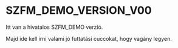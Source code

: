 # SZFM_DEMO_VERSION_V00
Itt van a hivatalos SZFM_DEMO verzíó.

Majd ide kell írni valami jó futtatási cuccokat, hogy vagány legyen.
